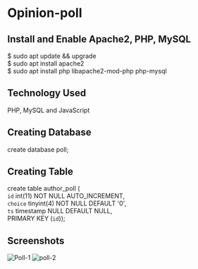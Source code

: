 # Opinion-poll
## Install and Enable Apache2, PHP, MySQL
$ sudo apt update && upgrade</br>
$ sudo apt install apache2</br>
$ sudo apt install php libapache2-mod-php php-mysql</br>
## Technology Used
PHP, MySQL and JavaScript
## Creating Database 
create database poll;
## Creating Table
create table author_poll (</br>`id` int(11) NOT NULL AUTO_INCREMENT,</br>`choice` tinyint(4) NOT NULL DEFAULT '0',</br>`ts` timestamp NULL DEFAULT NULL,</br>PRIMARY KEY (`id`));
## Screenshots
![Poll-1](https://user-images.githubusercontent.com/29707542/68994517-e99b8480-08a9-11ea-9ddc-e20b39902c6e.png)
![poll-2](https://user-images.githubusercontent.com/29707542/68994510-d4bef100-08a9-11ea-8388-2d5c7ce0804d.png)
